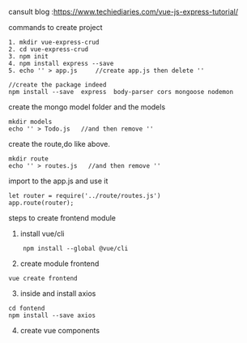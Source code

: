 cansult blog :https://www.techiediaries.com/vue-js-express-tutorial/

commands to create project 
```
1. mkdir vue-express-crud
2. cd vue-express-crud
3. npm init
4. npm install express --save
5. echo '' > app.js     //create app.js then delete ''

//create the package indeed
npm install --save  express  body-parser cors mongoose nodemon
```

create the mongo model folder and the models
```
mkdir models
echo '' > Todo.js   //and then remove ''
```
create the route,do like above.
```
mkdir route
echo '' > routes.js   //and then remove ''
```
import to the app.js and use it 
```
let router = require('../route/routes.js')
app.route(router);
```
steps to create frontend module
1. install vue/cli
```
    npm install --global @vue/cli 
```
2. create module frontend
```
vue create frontend
```
3. inside and install axios
```
cd fontend
npm install --save axios
```
4. create vue components
```

```
